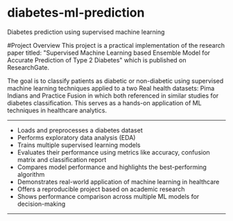 # diabetes-ml-prediction
Diabetes prediction using supervised machine learning

#Project Overview
This project is a practical implementation of the research paper titled:
"Supervised Machine Learning based Ensemble Model for Accurate Prediction of Type 2 Diabetes" which is published on ResearchGate.

The goal is to classify patients as diabetic or non-diabetic using supervised machine learning techniques applied to a two Real health datasets: Pima Indians and Practice Fusion in which both referenced in similar studies for diabetes classification. This serves as a hands-on application of ML techniques in healthcare analytics.

---
- Loads and preprocesses a diabetes dataset
- Performs exploratory data analysis (EDA)
- Trains multiple supervised learning models
- Evaluates their performance using metrics like accuracy, confusion matrix and classification report
- Compares model performance and highlights the best-performing algorithm
- Demonstrates real-world application of machine learning in healthcare
- Offers a reproducible project based on academic research
- Shows performance comparison across multiple ML models for decision-making
---
